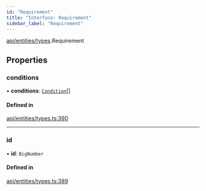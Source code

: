 ```yaml
---
id: "Requirement"
title: "Interface: Requirement"
sidebar_label: "Requirement"
---
```


[api/entities/types](../../../../../modules/API/Entities/Types/Types.md).Requirement

## Properties

### conditions

• **conditions**: [`Condition`](../../../../../modules/API/Entities/Types/Types.md#condition)[]

#### Defined in

[api/entities/types.ts:390](https://github.com/PolymeshAssociation/polymesh-sdk/blob/978e4ded6/src/api/entities/types.ts#L390)

___

### id

• **id**: `BigNumber`

#### Defined in

[api/entities/types.ts:389](https://github.com/PolymeshAssociation/polymesh-sdk/blob/978e4ded6/src/api/entities/types.ts#L389)
